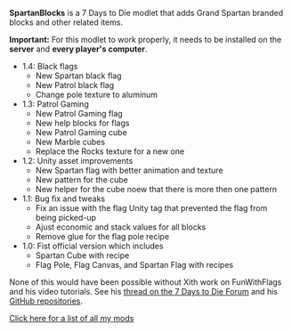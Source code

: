 **SpartanBlocks** is a 7 Days to Die modlet that adds Grand Spartan branded blocks and other related items.

**Important:** For this modlet to work properly, it needs to be installed on the **server** and **every player's computer**.

* 1.4: Black flags
	- New Spartan black flag
	- New Patrol black flag
	- Change pole texture to aluminum
* 1.3: Patrol Gaming
	- New Patrol Gaming flag
	- New help blocks for flags
	- New Patrol Gaming cube
	- New Marble cubes
	- Replace the Rocks texture for a new one
* 1.2: Unity asset improvements
	- New Spartan flag with better animation and texture
	- New pattern for the cube
	- New helper for the cube noew that there is more then one pattern
* 1.1: Bug fix and tweaks
	- Fix an issue with the flag Unity tag that prevented the flag from being picked-up
	- Ajust economic and stack values for all blocks
	- Remove glue for the flag pole recipe
* 1.0: Fist official version which includes
	- Spartan Cube with recipe
	- Flag Pole, Flag Canvas, and Spartan Flag with recipes

None of this would have been possible without Xith work on FunWithFlags and his video tutorials.
See his [thread on the 7 Days to Die Forum](https://forums.7daystodie.com/forum/-7-days-to-die-pc/game-modification/tutorials-guides/99698-unity-tutorials-for-7d2d-modders) and his [GitHub repositories](https://github.com/7D2D).

[Click here for a list of all my mods](https://github.com/Laotseu/7dtdMods/blob/master/README.md)
